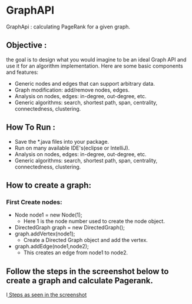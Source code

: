# GraphAPI
GraphApi : calculating PageRank for a given graph.

## Objective :
the goal is to design what you would imagine to be an ideal Graph API and use it for an algorithm implementation.
Here are some basic components and features:
- Generic nodes and edges that can support arbitrary data.
- Graph modification: add/remove nodes, edges.
- Analysis on nodes, edges: in-degree, out-degree, etc.
- Generic algorithms: search, shortest path, span, centrality, connectedness, clustering.

## How To Run :
- Save the *.java files into your package.
- Run on many available IDE's(eclipse or IntelliJ).
- Analysis on nodes, edges: in-degree, out-degree, etc.
- Generic algorithms: search, shortest path, span, centrality, connectedness, clustering.

## How to create a graph:
### First Create nodes:
- Node node1 = new Node(1);
    - Here 1 is the node number used to create the node object.
- DirectedGraph graph = new DirectedGraph();
- graph.addVertex(node1);
    - Create a Directed Graph object and add the vertex.
- graph.addEdge(node1,node2);
    - This creates an edge from node1 to node2.

## Follow the steps in the screenshot below to create a graph and calculate Pagerank.
I[ Steps as seen in the screenshot](steps.jpg)

